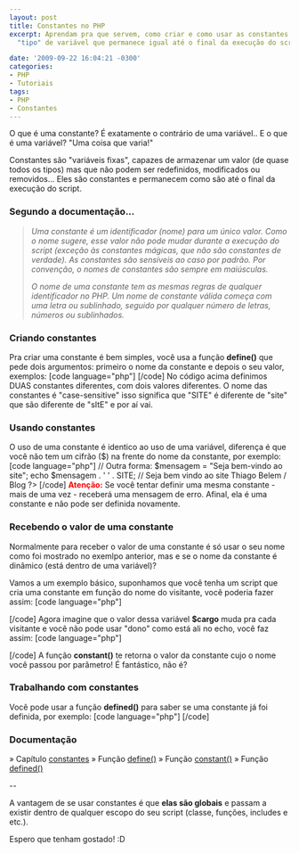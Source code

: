 ```yaml
---
layout: post
title: Constantes no PHP
excerpt: Aprendam pra que servem, como criar e como usar as constantes no PHP, um
  "tipo" de variável que permanece igual até o final da execução do script.

date: '2009-09-22 16:04:21 -0300'
categories:
- PHP
- Tutoriais
tags:
- PHP
- Constantes
---
```

O que é uma constante? É exatamente o contrário de uma variável.. E o que é uma variável? "Uma coisa que varia!"

Constantes são "variáveis fixas", capazes de armazenar um valor (de quase todos os tipos) mas que não podem ser redefinidos, modificados ou removidos... Eles são constantes e permanecem como são até o final da execução do script.

<h3>Segundo a documentação...</h3>
<blockquote><em>Uma constante é um identificador (nome) para um único valor. Como o nome sugere, esse valor não pode mudar durante a execução do script (exceção às  constantes mágicas, que não são constantes de verdade). As constantes são sensíveis ao caso por padrão. Por convenção, o nomes de constantes são sempre em maiúsculas.</em>

<em>O nome de uma constante tem as mesmas regras de qualquer identificador no PHP. Um nome de constante válida começa com uma letra ou sublinhado, seguido por qualquer número de letras, números ou sublinhados.</em>
</blockquote>
<h3>Criando constantes</h3>
Pra criar uma constante é bem simples, você usa a função <strong>define()</strong> que pede dois argumentos: primeiro o nome da constante e depois o seu valor, exemplos:
[code language="php"]
<?php
define('SITE', 'Thiago Belem / Blog');
define('site', 2);
?>
[/code]
No código acima definimos DUAS constantes diferentes, com dois valores diferentes. O nome das constantes é "case-sensitive" isso significa que "SITE" é diferente de "site" que são diferente de "sItE" e por aí vai.

<h3>Usando constantes</h3>
O uso de uma constante é identico ao uso de uma variável, diferença é que você não tem um cifrão ($) na frente do nome da constante, por exemplo:
[code language="php"]
<?php
define('SITE', 'Thiago Belem / Blog');
echo "Seja bem vindo ao site " . SITE;
// Seja bem vindo ao site Thiago Belem / Blog

// Outra forma:
$mensagem = "Seja bem-vindo ao site";
echo $mensagem . ' ' . SITE;
// Seja bem vindo ao site Thiago Belem / Blog
?>
[/code]
<strong style="color: red">Atenção:</strong> Se você tentar definir uma mesma constante - mais de uma vez - receberá uma mensagem de erro. Afinal, ela é uma constante e não pode ser definida novamente.

<h3>Recebendo o valor de uma constante</h3>
Normalmente para receber o valor de uma constante é só usar o seu nome como foi mostrado no exemlpo anterior, mas e se o nome da constante é dinâmico (está dentro de uma variável)?

Vamos a um exemplo básico, suponhamos que você tenha um script que cria uma constante em função do nome do visitante, você poderia fazer assim:
[code language="php"]
<?php
$cargo = 'dono';
$nome = 'Thiago Belem';

 // Cria uma constante 'dono' com o valor 'Thiago Belem'
define($cargo, $nome);

echo "O " . $cargo . " do blog é o " . dono . "!";
// O dono do blog é o Thiago Belem!
?>
[/code]
Agora imagine que o valor dessa variável <strong>$cargo</strong> muda pra cada visitante e você não pode usar "dono" como está ali no echo, você faz assim:
[code language="php"]
<?php
$cargo = 'dono';
$nome = 'Thiago Belem';

 // Cria uma constante 'dono' com o valor 'Thiago Belem'
define($cargo, $nome);

echo "O " . $cargo . " do blog é o " . constant($cargo) . "!";
// O dono do blog é o Thiago Belem!
?>
[/code]
A função <strong>constant()</strong> te retorna o valor da constante cujo o nome você passou por parâmetro! É fantástico, não é?

<h3>Trabalhando com constantes</h3>
Você pode usar a função <strong>defined()</strong> para saber se uma constante já foi definida, por exemplo:
[code language="php"]
<?php
// Verifica se a constante SITE não foi definida
if (defined('SITE') == false) {
	define('SITE', 'Thiago Belem / Blog');
}
?>
[/code]

<h3>Documentação</h3>
» Capítulo <a href="http://www.php.net/manual/pt_BR/language.constants.php" target="_blank">constantes</a>
» Função <a href="http://www.php.net/manual/pt_BR/function.define.php" target="_blank">define()</a>
» Função <a href="http://www.php.net/manual/pt_BR/function.constant.php" target="_blank">constant()</a>
» Função <a href="http://www.php.net/manual/pt_BR/function.defined.php" target="_blank">defined()</a>

--

A vantagem de se usar constantes é que <strong>elas são globais</strong> e passam a existir dentro de qualquer escopo do seu script (classe, funções, includes e etc.).

Espero que tenham gostado! :D


